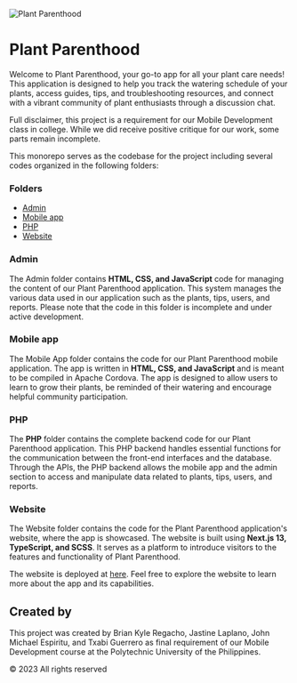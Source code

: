 ![Plant Parenthood](https://i.imgur.com/lzFrLcU.png)

# Plant Parenthood

Welcome to Plant Parenthood, your go-to app for all your plant care needs! This application is designed to help you track the watering schedule of your plants, access guides, tips, and troubleshooting resources, and connect with a vibrant community of plant enthusiasts through a discussion chat.

Full disclaimer, this project is a requirement for our Mobile Development class in college. While we did receive positive critique for our work, some parts remain incomplete.

This monorepo serves as the codebase for the project including several codes organized in the following folders:

### Folders

- [Admin](#admin)
- [Mobile app](#mobile-app)
- [PHP](#php)
- [Website](#website)

### Admin

The Admin folder contains **HTML, CSS, and JavaScript** code for managing the content of our Plant Parenthood application. This system manages the various data used in our application such as the plants, tips, users, and reports. Please note that the code in this folder is incomplete and under active development.

### Mobile app

The Mobile App folder contains the code for our Plant Parenthood mobile application. The app is written in **HTML, CSS, and JavaScript** and is meant to be compiled in Apache Cordova. The app is designed to allow users to learn to grow their plants, be reminded of their watering and encourage helpful community participation.

### PHP

The **PHP** folder contains the complete backend code for our Plant Parenthood application. This PHP backend handles essential functions for the communication between the front-end interfaces and the database. Through the APIs, the PHP backend allows the mobile app and the admin section to access and manipulate data related to plants, tips, users, and reports.

### Website

The Website folder contains the code for the Plant Parenthood application's website, where the app is showcased. The website is built using **Next.js 13, TypeScript, and SCSS**. It serves as a platform to introduce visitors to the features and functionality of Plant Parenthood.

The website is deployed at [here](https://mobile-dev-finals.vercel.app). Feel free to explore the website to learn more about the app and its capabilities.

## Created by

This project was created by Brian Kyle Regacho, Jastine Laplano, John Michael Espiritu, and Txabi Guerrero as final requirement of our Mobile Development course at the Polytechnic University of the Philippines.

© 2023 All rights reserved
